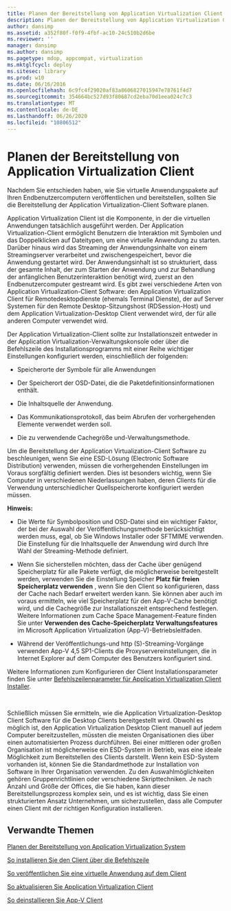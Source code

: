 ```yaml
---
title: Planen der Bereitstellung von Application Virtualization Client
description: Planen der Bereitstellung von Application Virtualization Client
author: dansimp
ms.assetid: a352f80f-f0f9-4fbf-ac10-24c510b2d6be
ms.reviewer: ''
manager: dansimp
ms.author: dansimp
ms.pagetype: mdop, appcompat, virtualization
ms.mktglfcycl: deploy
ms.sitesec: library
ms.prod: w10
ms.date: 06/16/2016
ms.openlocfilehash: 6c9fc4f29020af83a8606827015947e78761f4d7
ms.sourcegitcommit: 354664bc527d93f80687cd2eba70d1eea024c7c3
ms.translationtype: MT
ms.contentlocale: de-DE
ms.lasthandoff: 06/26/2020
ms.locfileid: "10806512"
---
```

# Planen der Bereitstellung von Application Virtualization Client


Nachdem Sie entschieden haben, wie Sie virtuelle Anwendungspakete auf Ihren Endbenutzercomputern veröffentlichen und bereitstellen, sollten Sie die Bereitstellung der Application Virtualization-Client Software planen.

Application Virtualization Client ist die Komponente, in der die virtuellen Anwendungen tatsächlich ausgeführt werden. Der Application Virtualization-Client ermöglicht Benutzern die Interaktion mit Symbolen und das Doppelklicken auf Dateitypen, um eine virtuelle Anwendung zu starten. Darüber hinaus wird das Streaming der Anwendungsinhalte von einem Streamingserver verarbeitet und zwischengespeichert, bevor die Anwendung gestartet wird. Der Anwendungsinhalt ist so strukturiert, dass der gesamte Inhalt, der zum Starten der Anwendung und zur Behandlung der anfänglichen Benutzerinteraktion benötigt wird, zuerst an den Endbenutzercomputer gestreamt wird. Es gibt zwei verschiedene Arten von Application Virtualization-Client Software: den Application Virtualization Client für Remotedesktopdienste (ehemals Terminal Dienste), der auf Server Systemen für den Remote Desktop-Sitzungshost (RDSession-Host) und dem Application Virtualization-Desktop Client verwendet wird, der für alle anderen Computer verwendet wird.

Der Application Virtualization-Client sollte zur Installationszeit entweder in der Application Virtualization-Verwaltungskonsole oder über die Befehlszeile des Installationsprogramms mit einer Reihe wichtiger Einstellungen konfiguriert werden, einschließlich der folgenden:

-   Speicherorte der Symbole für alle Anwendungen

-   Der Speicherort der OSD-Datei, die die Paketdefinitionsinformationen enthält.

-   Die Inhaltsquelle der Anwendung.

-   Das Kommunikationsprotokoll, das beim Abrufen der vorhergehenden Elemente verwendet werden soll.

-   Die zu verwendende Cachegröße und-Verwaltungsmethode.

Um die Bereitstellung der Application Virtualization-Client Software zu beschleunigen, wenn Sie eine ESD-Lösung (Electronic Software Distribution) verwenden, müssen die vorhergehenden Einstellungen im Voraus sorgfältig definiert werden. Dies ist besonders wichtig, wenn Sie Computer in verschiedenen Niederlassungen haben, deren Clients für die Verwendung unterschiedlicher Quellspeicherorte konfiguriert werden müssen.

**Hinweis:**  
-   Die Werte für Symbolposition und OSD-Datei sind ein wichtiger Faktor, der bei der Auswahl der Veröffentlichungsmethode berücksichtigt werden muss, egal, ob Sie Windows Installer oder SFTMIME verwenden. Die Einstellung für die Inhaltsquelle der Anwendung wird durch Ihre Wahl der Streaming-Methode definiert.

-   Wenn Sie sicherstellen möchten, dass der Cache über genügend Speicherplatz für alle Pakete verfügt, die möglicherweise bereitgestellt werden, verwenden Sie die Einstellung Speicher **Platz für freien Speicherplatz verwenden** , wenn Sie den Client so konfigurieren, dass der Cache nach Bedarf erweitert werden kann. Sie können aber auch im voraus ermitteln, wie viel Speicherplatz für den App-V-Cache benötigt wird, und die Cachegröße zur Installationszeit entsprechend festlegen. Weitere Informationen zum Cache Space Management-Feature finden Sie unter **Verwenden des Cache-Speicherplatz Verwaltungsfeatures** im Microsoft Application Virtualization (App-V)-Betriebsleitfaden.

-   Während der Veröffentlichungs-und http (S)-Streaming-Vorgänge verwenden App-V 4,5 SP1-Clients die Proxyservereinstellungen, die in Internet Explorer auf dem Computer des Benutzers konfiguriert sind.

Weitere Informationen zum Konfigurieren der Client Installationsparameter finden Sie unter [Befehlszeilenparameter für Application Virtualization Client Installer](application-virtualization-client-installer-command-line-parameters.md).

 

Schließlich müssen Sie ermitteln, wie die Application Virtualization-Desktop Client Software für die Desktop Clients bereitgestellt wird. Obwohl es möglich ist, den Application Virtualization Desktop Client manuell auf jedem Computer bereitzustellen, müssten die meisten Organisationen dies über einen automatisierten Prozess durchführen. Bei einer mittleren oder großen Organisation ist möglicherweise ein ESD-System in Betrieb, was eine ideale Möglichkeit zum Bereitstellen des Clients darstellt. Wenn kein ESD-System vorhanden ist, können Sie die Standardmethode zur Installation von Software in Ihrer Organisation verwenden. Zu den Auswahlmöglichkeiten gehören Gruppenrichtlinien oder verschiedene Skripttechniken. Je nach Anzahl und Größe der Offices, die Sie haben, kann dieser Bereitstellungsprozess komplex sein, und es ist wichtig, dass Sie einen strukturierten Ansatz Unternehmen, um sicherzustellen, dass alle Computer einen Client mit der richtigen Konfiguration installieren.

## Verwandte Themen


[Planen der Bereitstellung von Application Virtualization System](planning-for-application-virtualization-system-deployment.md)

[So installieren Sie den Client über die Befehlszeile](how-to-install-the-client-by-using-the-command-line-new.md)

[So veröffentlichen Sie eine virtuelle Anwendung auf dem Client](how-to-publish-a-virtual-application-on-the-client.md)

[So aktualisieren Sie Application Virtualization Client](how-to-upgrade-the-application-virtualization-client.md)

[So deinstallieren Sie App-V Client](how-to-uninstall-the-app-v-client.md)

 

 





